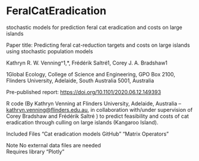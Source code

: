 # FeralCatEradication
stochastic models for prediction feral cat eradication and costs on large islands


Paper title: Predicting feral cat-reduction targets and costs on large islands using stochastic population models

Kathryn R. W. Venning^1,*, Frédérik Saltré1, Corey J. A. Bradshaw1

1Global Ecology, College of Science and Engineering, GPO Box 2100, Flinders University, Adelaide, South Australia 5001, Australia

Pre-published report: https://doi.org/10.1101/2020.06.12.149393

R code (By Kathryn Venning at Flinders University, Adelaide, Australia – kathryn.venning@flinders.edu.au, in collaboration with/under supervision of Corey Bradshaw and Frédérik Saltré ) to predict feasibility and costs of cat eradication through culling on large islands (Kangaroo Island). 

Included Files 
“Cat eradication models GitHub”
“Matrix Operators”

Note
No external data files are needed  
Requires library “Plotly”
